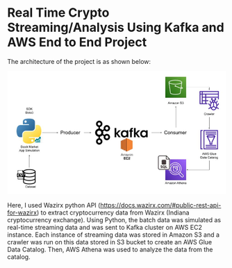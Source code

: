 # Real Time Crypto Streaming/Analysis Using Kafka and AWS End to End Project

The architecture of the project is as shown below:

![alt text](https://github.com/abhijit57/Data-Engineering/blob/main/Stock%20Market%20RTA_Kafka_E2E%20Project/Architecture.jpg)

Here, I used Wazirx python API (https://docs.wazirx.com/#public-rest-api-for-wazirx) to extract cryptocurrency data from Wazirx (Indiana cryptocurrency exchange). Using Python, the batch data was simulated as real-time streaming data and was sent to Kafka cluster on AWS EC2 instance. Each instance of streaming data was stored in Amazon S3 and a crawler was run on this data stored in S3 bucket to create an AWS Glue Data Catalog. Then, AWS Athena was used to analyze the data from the catalog.

